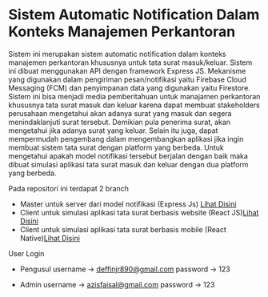 # Sistem Automatic Notification Dalam Konteks Manajemen Perkantoran

Sistem ini merupakan sistem automatic notification dalam konteks manajemen perkantoran khususnya untuk tata surat masuk/keluar. Sistem ini dibuat menggunakan API dengan framework Express JS. Mekanisme yang digunakan dalam pengiriman pesan/notifikasi yaitu Firebase Cloud Messaging (FCM) dan penyimpanan data yang digunakan yaitu Firestore. Sistem ini bisa menjadi media pemberitahuan untuk manajamen perkantoran khususnya tata surat masuk dan keluar karena dapat membuat stakeholders perusahaan mengetahui akan adanya surat yang masuk dan segera menindaklanjuti surat tersebut. Demikian pula penerima surat, akan mengetahui jika adanya surat yang keluar. Selain itu juga, dapat mempermudah pengembang dalam mengembangkan aplikasi jika ingin membuat sistem tata surat dengan platform yang berbeda. Untuk mengetahui apakah model notifikasi tersebut berjalan dengan baik maka dibuat simulasi aplikasi tata surat masuk dan keluar dengan dua platform yang berbeda.

Pada repositori ini terdapat 2 branch
<ul>
  <li>Master untuk server dari model notifikasi (Express Js) <a href="https://automatic-notification-server.vercel.app/v1" target="_blank">Lihat Disini</a></li>
  <li>Client untuk simulasi aplikasi tata surat berbasis website (React JS)<a href="https://automatic-notification-client.vercel.app" target="_blank">Lihat Disini</a></li>
  <li>Client untuk simulasi aplikasi tata surat berbasis mobile (React Native)<a href="https://bit.ly/SimulasiTataSuratMobile" target="_blank">Lihat Disini</a></li>
</ul>

User Login
- Pengusul
  username -> deffinjr890@gmail.com
  password -> 123
  
- Admin
  username -> azisfaisal@gmail.com
  password -> 123
